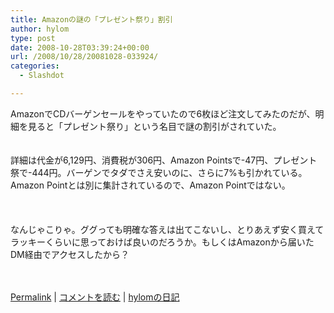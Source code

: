 ```yaml
---
title: Amazonの謎の「プレゼント祭り」割引
author: hylom
type: post
date: 2008-10-28T03:39:24+00:00
url: /2008/10/28/20081028-033924/
categories:
  - Slashdot

---
```

AmazonでCDバーゲンセールをやっていたので6枚ほど注文してみたのだが、明細を見ると「プレゼント祭り」という名目で謎の割引がされていた。  
</br>   
詳細は代金が6&#44;129円、消費税が306円、Amazon Pointsで-47円、プレゼント祭で-444円。バーゲンでタダでさえ安いのに、さらに7%も引かれている。Amazon Pointとは別に集計されているので、Amazon Pointではない。</br>  
</br>   
なんじゃこりゃ。ググっても明確な答えは出てこないし、とりあえず安く買えてラッキーくらいに思っておけば良いのだろうか。もしくはAmazonから届いたDM経由でアクセスしたから？</br>  
</br> 

   [Permalink][1] |    [コメントを読む][2] |    [hylomの日記][3] 

</br>

 [1]: http://slashdot.jp/~hylom/journal/456620
 [2]: http://slashdot.jp/~hylom/journal/456620#acomments
 [3]: http://slashdot.jp/~hylom/journal/
